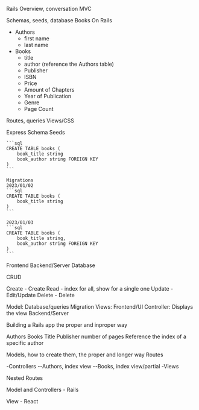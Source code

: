 Rails Overview, conversation
MVC

Schemas, seeds, database
Books On Rails
- Authors
    - first name
    - last name
- Books
    - title
    - author (reference the Authors table)
    - Publisher
    - ISBN
    - Price
    - Amount of Chapters
    - Year of Publication
    - Genre
    - Page Count


Routes, queries
Views/CSS


Express
    Schema
    Seeds

    ```sql
    CREATE TABLE books (
        book_title string
        book_author string FOREIGN KEY
    )
    ```

    Migrations
    2023/01/02
    ```sql
    CREATE TABLE books (
        book_title string
    )
    ```

    2023/01/03
    ```sql
    CREATE TABLE books (
        book_title string,
        book_author string FOREIGN KEY
    )
    ```

Frontend
Backend/Server
Database

CRUD

Create - Create
Read - index for all, show for a single one
Update - Edit/Update
Delete - Delete


Model: Database/queries Migration
Views: Frontend/UI
Controller: Displays the view Backend/Server

Building a Rails app the proper and inproper way

Authors
Books
    Title
    Publisher
    number of pages
    Reference the index of a specific author


Models, how to create them, the proper and longer way
Routes

-Controllers
--Authors, index view
--Books, index view/partial
-Views


Nested Routes


Model and Controllers - Rails

View - React
